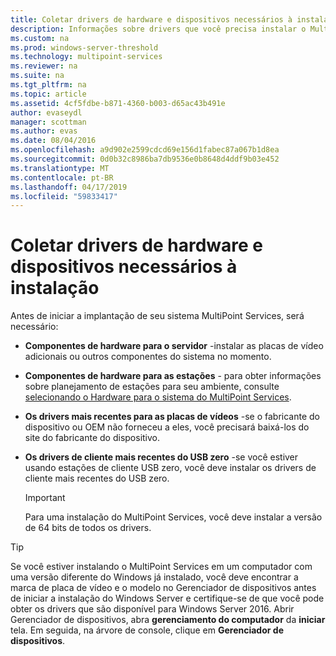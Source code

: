 ```yaml
---
title: Coletar drivers de hardware e dispositivos necessários à instalação
description: Informações sobre drivers que você precisa instalar o MultiPoint Services
ms.custom: na
ms.prod: windows-server-threshold
ms.technology: multipoint-services
ms.reviewer: na
ms.suite: na
ms.tgt_pltfrm: na
ms.topic: article
ms.assetid: 4cf5fdbe-b871-4360-b003-d65ac43b491e
author: evaseydl
manager: scottman
ms.author: evas
ms.date: 08/04/2016
ms.openlocfilehash: a9d902e2599cdcd69e156d1fabec87a067b1d8ea
ms.sourcegitcommit: 0d0b32c8986ba7db9536e0b8648d4ddf9b03e452
ms.translationtype: MT
ms.contentlocale: pt-BR
ms.lasthandoff: 04/17/2019
ms.locfileid: "59833417"
---
```

# <a name="collect-hardware-and-device-drivers-needed-for-the-installation"></a>Coletar drivers de hardware e dispositivos necessários à instalação
Antes de iniciar a implantação de seu sistema MultiPoint Services, será necessário:  
  
-   **Componentes de hardware para o servidor** -instalar as placas de vídeo adicionais ou outros componentes do sistema no momento.  
  
-   **Componentes de hardware para as estações** - para obter informações sobre planejamento de estações para seu ambiente, consulte [selecionando o Hardware para o sistema do MultiPoint Services](Selecting-Hardware-for-Your-MultiPoint-services-System.md).
-   **Os drivers mais recentes para as placas de vídeos** -se o fabricante do dispositivo ou OEM não forneceu a eles, você precisará baixá-los do site do fabricante do dispositivo.  
  
-   **Os drivers de cliente mais recentes do USB zero** -se você estiver usando estações de cliente USB zero, você deve instalar os drivers de cliente mais recentes do USB zero.  
  
    > [!IMPORTANT]  
    > Para uma instalação do MultiPoint Services, você deve instalar a versão de 64 bits de todos os drivers.  
  
> [!TIP]  
> Se você estiver instalando o MultiPoint Services em um computador com uma versão diferente do Windows já instalado, você deve encontrar a marca de placa de vídeo e o modelo no Gerenciador de dispositivos antes de iniciar a instalação do Windows Server e certifique-se de que você pode obter os drivers que são disponível para Windows Server 2016. Abrir Gerenciador de dispositivos, abra **gerenciamento do computador** da **iniciar** tela. Em seguida, na árvore de console, clique em **Gerenciador de dispositivos**.